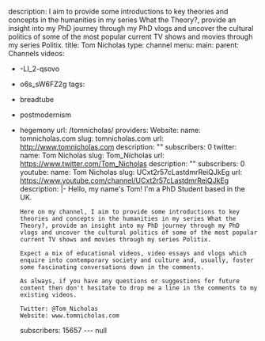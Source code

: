 description: I aim to provide some introductions to key theories and concepts in the
  humanities in my series What the Theory?, provide an insight into my PhD journey
  through my PhD vlogs and uncover the cultural politics of some of the most popular
  current TV shows and movies through my series Politix.
title: Tom Nicholas
type: channel
menu:
  main:
    parent: Channels
videos:
- -LI_2-qsovo
- o6s_sW6FZ2g
tags:
- breadtube
- postmodernism
- hegemony
url: /tomnicholas/
providers:
  Website:
    name: tomnicholas.com
    slug: tomnicholas.com
    url: http://www.tomnicholas.com
    description: ""
    subscribers: 0
  twitter:
    name: Tom Nicholas
    slug: Tom_Nicholas
    url: https://www.twitter.com/Tom_Nicholas
    description: ""
    subscribers: 0
  youtube:
    name: Tom Nicholas
    slug: UCxt2r57cLastdmrReiQJkEg
    url: https://www.youtube.com/channel/UCxt2r57cLastdmrReiQJkEg
    description: |-
      Hello, my name's Tom! I'm a PhD Student based in the UK.

      Here on my channel, I aim to provide some introductions to key theories and concepts in the humanities in my series What the Theory?, provide an insight into my PhD journey through my PhD vlogs and uncover the cultural politics of some of the most popular current TV shows and movies through my series Politix.

      Expect a mix of educational videos, video essays and vlogs which enquire into contemporary society and culture and, usually, foster some fascinating conversations down in the comments.

      As always, if you have any questions or suggestions for future content then don't hesitate to drop me a line in the comments to my existing videos.

      Twitter: @Tom_Nicholas
      Website: www.tomnicholas.com
    subscribers: 15657
--- null

